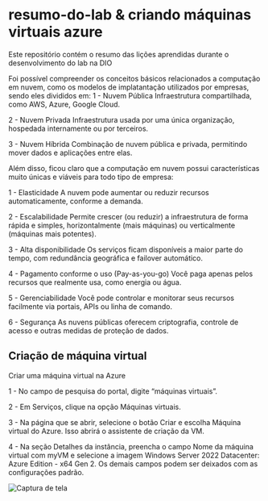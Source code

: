 # resumo-do-lab & criando máquinas virtuais azure
Este repositório contém o resumo das lições aprendidas durante o desenvolvimento do lab na DIO

Foi possível compreender os conceitos básicos relacionados a computação em nuvem, como os modelos de implatantação utilizados por empresas, sendo eles divididos em:
1 - Nuvem Pública
Infraestrutura compartilhada, como AWS, Azure, Google Cloud.

2 - Nuvem Privada
Infraestrutura usada por uma única organização, hospedada internamente ou por terceiros.

3 - Nuvem Híbrida
Combinação de nuvem pública e privada, permitindo mover dados e aplicações entre elas.

Além disso, ficou claro que a computação em nuvem possui características muito únicas e viáveis para todo tipo de empresa:

1 - Elasticidade
A nuvem pode aumentar ou reduzir recursos automaticamente, conforme a demanda.

2 - Escalabilidade
Permite crescer (ou reduzir) a infraestrutura de forma rápida e simples, horizontalmente (mais máquinas) ou verticalmente (máquinas mais potentes).

3 - Alta disponibilidade
Os serviços ficam disponíveis a maior parte do tempo, com redundância geográfica e failover automático.

4 - Pagamento conforme o uso (Pay-as-you-go)
Você paga apenas pelos recursos que realmente usa, como energia ou água.

5 - Gerenciabilidade
Você pode controlar e monitorar seus recursos facilmente via portais, APIs ou linha de comando.

6 - Segurança
As nuvens públicas oferecem criptografia, controle de acesso e outras medidas de proteção de dados.

## Criação de máquina virtual

Criar uma máquina virtual na Azure

1 - No campo de pesquisa do portal, digite “máquinas virtuais”.

2 - Em Serviços, clique na opção Máquinas virtuais.

3 - Na página que se abrir, selecione o botão Criar e escolha Máquina virtual do Azure. Isso abrirá o assistente de criação da VM.

4 - Na seção Detalhes da instância, preencha o campo Nome da máquina virtual com myVM e selecione a imagem Windows Server 2022 Datacenter: Azure Edition - x64 Gen 2. Os demais campos podem ser deixados com as configurações padrão.

![Captura de tela](images/diagrama.png)
